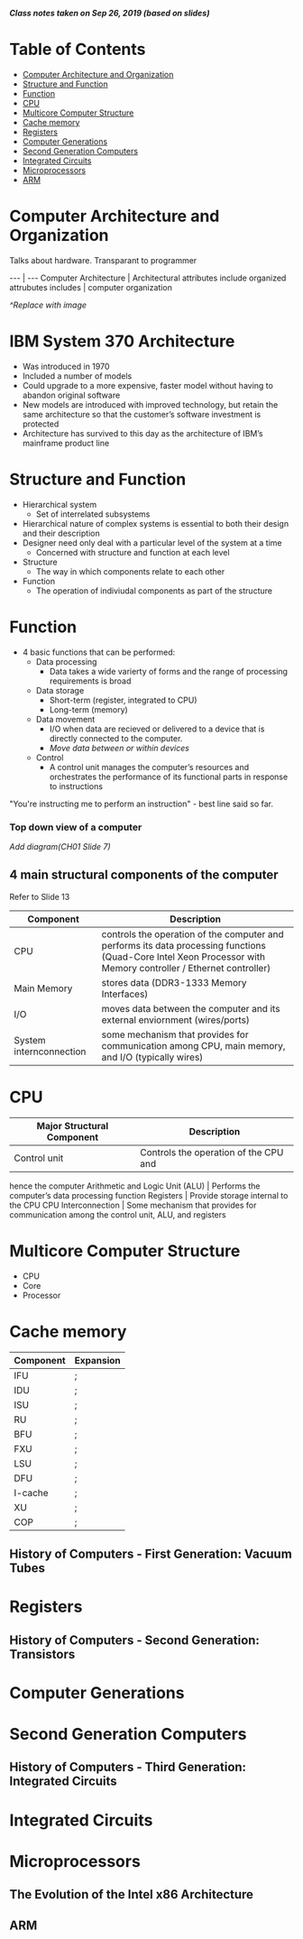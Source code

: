 ***Class notes taken on Sep 26, 2019 (based on slides)***

# Table of Contents

- [Computer Architecture and Organization](#Computer-Architecture-and-Organization)
- [Structure and Function](#Structure-and-Function)
- [Function](#Function)
- [CPU](#CPU)
- [Multicore Computer Structure](#Multicore-Computer-Structure)
- [Cache memory](#Cache-memory)
- [Registers](#Registers)
- [Computer Generations](#Computer-Generations)
- [Second Generation Computers](#Second-Generation-Computers)
- [Integrated Circuits](#Integrated-Circuits)
- [Microprocessors](#Microprocessors)
- [ARM](#ARM)

# Computer Architecture and Organization

Talks about hardware. Transparant to programmer

--- | ---
Computer Architecture | Architectural attributes include
organized attrubutes includes | computer organization

*^Replace with image*

# IBM System 370 Architecture
- Was introduced in 1970
- Included a number of models
- Could upgrade to a more expensive, faster model without having to abandon original software
- New models are introduced with improved technology, but retain the same architecture so that the customer’s software investment is protected
- Architecture has survived to this day as the architecture of IBM’s mainframe product line

# Structure and Function

- Hierarchical system
  - Set of interrelated subsystems
- Hierarchical nature of complex systems is essential to both their design and their description
- Designer need only deal with a particular level of the system at a time
  - Concerned with structure and function at each level
- Structure
  - The way in which components relate to each other
- Function
  - The operation of indiviudal components as part of the structure

# Function
- 4 basic functions that can be performed:
  - Data processing
    - Data takes a wide varierty of forms and the range of processing requirements is broad
  - Data storage
    - Short-term (register, integrated to CPU)
    - Long-term (memory)
  - Data movement
    - I/O when data are recieved or delivered to a device that is directly connected to the computer.
    - *Move data between or within devices*
  - Control
    - A control unit manages the computer’s resources and orchestrates the performance of its functional parts in response to instructions

"You're instructing me to perform an instruction" - best line said so far.

### Top down view of a computer

*Add diagram(CH01 Slide 7)*

## 4 main structural components of the computer
Refer to Slide 13

Component | Description
--------  | -----------
CPU | controls the operation of the computer and performs its data processing functions (Quad-Core Intel Xeon Processor with Memory controller / Ethernet controller)
Main Memory | stores data (DDR3-1333 Memory Interfaces)
I/O | moves data between the computer and its external enviornment (wires/ports)
System internconnection | some mechanism that provides for communication among CPU, main memory, and I/O (typically wires)

# CPU
Major Structural Component | Description
-------------------------- | -----------
Control unit | Controls the operation of the CPU and
hence the computer
Arithmetic and Logic Unit (ALU) | Performs the computer’s data processing function
Registers | Provide storage internal to the CPU
CPU Interconnection | Some mechanism that provides for communication among the control unit, ALU, and registers

# Multicore Computer Structure
- CPU
- Core
- Processor

# Cache memory
Component | Expansion
----------| ---------
IFU | ;
IDU | ;
ISU | ;
RU | ;
BFU | ;
FXU | ;
LSU | ;
DFU | ;
I-cache | ;
XU | ;
COP | ;

## History of Computers - First Generation: Vacuum Tubes

# Registers

## History of Computers - Second Generation: Transistors

# Computer Generations

# Second Generation Computers

##  History of Computers - Third Generation: Integrated Circuits

# Integrated Circuits

# Microprocessors

## The Evolution of the Intel x86 Architecture

## ARM
